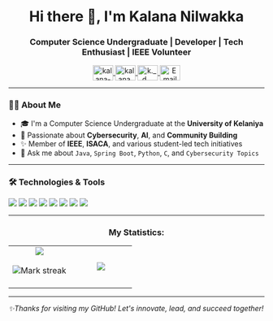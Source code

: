<h1 align="center">Hi there 👋, I'm Kalana Nilwakka</h1>
<h3 align="center">Computer Science Undergraduate | Developer | Tech Enthusiast | IEEE Volunteer</h3>

<p align="center">
  <a href="https://linkedin.com/in/kalana-nilwakka" target="_blank">
    <img align="center" src="https://raw.githubusercontent.com/rahuldkjain/github-profile-readme-generator/master/src/images/icons/Social/linked-in-alt.svg" alt="kalana-nilwakka" height="30" width="40" />
  </a>
  <a href="https://www.facebook.com/kalana.nilwakka" target="_blank">
    <img align="center" src="https://raw.githubusercontent.com/rahuldkjain/github-profile-readme-generator/master/src/images/icons/Social/facebook.svg" alt="kalana.nilwakka" height="30" width="40" />
  </a>
  <a href="https://www.instagram.com/k._d__" target="_blank">
    <img align="center" src="https://raw.githubusercontent.com/rahuldkjain/github-profile-readme-generator/master/src/images/icons/Social/instagram.svg" alt="k._d__" height="30" width="40" />
  </a>
  <a href="mailto:kalanad0507@gmail.com" target="_blank">
    <img align="center" src="https://img.icons8.com/color/48/gmail-new.png" alt="Email" height="30" width="40"/>
  </a>
</p>

---

### 🙋‍♂️ About Me

- 🎓 I'm a Computer Science Undergraduate at the **University of Kelaniya**  
- 🧠 Passionate about **Cybersecurity**, **AI**, and **Community Building**
- ✨ Member of **IEEE**, **ISACA**, and various student-led tech initiatives
- 💬 Ask me about `Java`, `Spring Boot`, `Python`, `C`, and `Cybersecurity Topics`

---

### 🛠️ Technologies & Tools

<p>
  <img src="https://img.shields.io/badge/Java-orange?logo=java&logoColor=white&style=flat"/>
  <img src="https://img.shields.io/badge/SpringBoot-6DB33F?logo=springboot&logoColor=white&style=flat"/>
  <img src="https://img.shields.io/badge/Python-3776AB?logo=python&logoColor=white&style=flat"/>
  <img src="https://img.shields.io/badge/HTML5-E34F26?logo=html5&logoColor=white&style=flat"/>
  <img src="https://img.shields.io/badge/C-00599C?logo=c&logoColor=white&style=flat"/>
  <img src="https://img.shields.io/badge/MySQL-4479A1?logo=mysql&logoColor=white&style=flat"/>
  <img src="https://img.shields.io/badge/Git-F05032?logo=git&logoColor=white&style=flat"/>
  <img src="https://img.shields.io/badge/Linux-FCC624?logo=linux&logoColor=black&style=flat"/>
</p>

---

<h3 align="center">My Statistics:</h3>
<p align="center">
<table align="center">
<tr border="none">
<td width="50%" align="center">
  
  <img  align="center"  src="https://github-readme-stats.vercel.app/api?username=kalananilwakka&theme=dark&show_icons=true&count_private=false" />
  <br></br>
  <img  title="🔥 Get streak stats for your profile at git.io/streak-stats" alt="Mark streak" src="https://github-readme-streak-stats.herokuapp.com/?user=kalananilwakka&theme=dark&hide_border=false" />
  <br></br>
<td width="50%" align="center">

  <img  align="center"  src="https://github-readme-stats.anuraghazra1.vercel.app/api/top-langs/?username=kalananilwakka&theme=dark&hide_border=false&no-bg=true&no-frame=true&langs_count=50"/>
  
  </td>
</tr>
</table>

---

_✨Thanks for visiting my GitHub! Let's innovate, lead, and succeed together!_
